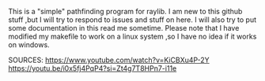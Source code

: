 This is a "simple" pathfinding program for raylib. I am new to this github stuff ,but I will try to respond to issues and stuff on here. I will also try to put some documentation in this read me sometime. Please note that I have modified my makefile to work on a linux system ,so I have no idea if it works on windows.

SOURCES:
https://www.youtube.com/watch?v=KiCBXu4P-2Y
https://youtu.be/i0x5fj4PqP4?si=Zt4g7T8HPn7-i11e
